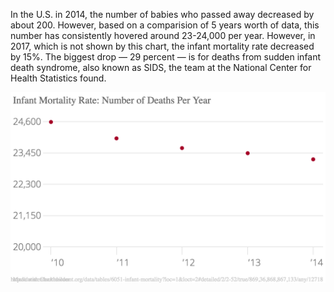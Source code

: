 In the U.S. in 2014, the number of babies who passed away decreased by about 200. However, based on a comparision of 5 years worth of data, this number has consistently hovered around 23-24,000 per year. 
However, in 2017, which is not shown by this chart, the infant mortality rate decreased by 15%. The biggest drop — 29 percent — is for deaths from sudden infant death syndrome, also known as SIDS, the team at the National Center for Health Statistics found.



![Alt-Text](BabyDeath.png)
